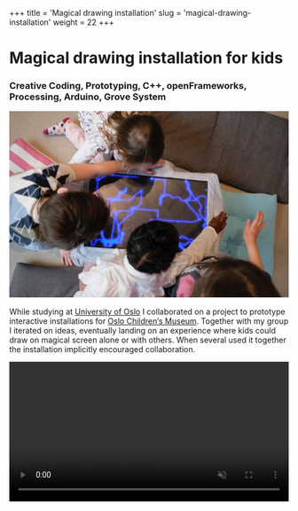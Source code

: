 +++
title = 'Magical drawing installation'
slug = 'magical-drawing-installation'
weight = 22
+++

# Magical drawing installation for kids

### Creative Coding, Prototyping, C++, openFrameworks, Processing, Arduino, Grove System

![Kids hovering their hands over the edges of a screen displaying drawings from lines of stardust](thumbnail.jpg)

While studying at [University of Oslo](https://www.uio.no/english/) I collaborated on a project to prototype interactive installations for [Oslo Children‘s Museum](https://oslobarnemuseum.org/en/). Together with my group I iterated on ideas, eventually landing on an experience where kids could draw on magical screen alone or with others. When several used it together the installation implicitly encouraged collaboration.

<video src="video.mp4" muted autoplay playsinline loop width=100% height="auto" />

This drawing machine controlled by holding hands over distance sensors by ”pushing” in the pair the direction you want the virtual pen to go. Over several iterations we also dressed it up in a magical aesthetic to appeal to kids sense of wonder. I did the [programming](https://github.com/torb-xyz/IN1060-prototyping) for these prototypes.



